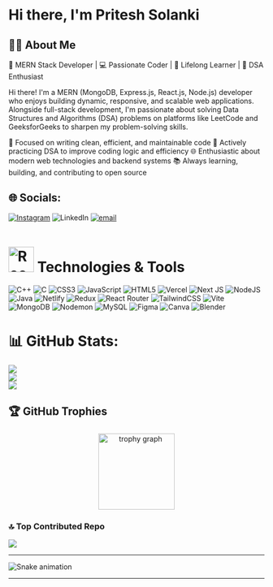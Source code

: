 # Hi there, I'm Pritesh Solanki

## 👨‍💻 About Me


🚀 MERN Stack Developer | 💻 Passionate Coder | 🌱 Lifelong Learner | 🧠 DSA Enthusiast

Hi there! I'm a MERN (MongoDB, Express.js, React.js, Node.js) developer who enjoys building dynamic, responsive, and scalable web applications. Alongside full-stack development, I'm passionate about solving Data Structures and Algorithms (DSA) problems on platforms like LeetCode and GeeksforGeeks to sharpen my problem-solving skills.

🔧 Focused on writing clean, efficient, and maintainable code
🧩 Actively practicing DSA to improve coding logic and efficiency
🌐 Enthusiastic about modern web technologies and backend systems
📚 Always learning, building, and contributing to open source

## 🌐 Socials:
[![Instagram](https://img.shields.io/badge/Instagram-%23E4405F.svg?logo=Instagram&logoColor=white)](https://instagram.com/pritesh_x07_) ![LinkedIn](https://img.shields.io/badge/LinkedIn-%230077B5.svg?logo=linkedin&logoColor=white) [![email](https://img.shields.io/badge/Email-D14836?logo=gmail&logoColor=white)](mailto:solankipritesh226@gmail.com) 


# <img src="https://media.tenor.com/QhRvvwpCdVoAAAAi/rocket.gif" width="50" height="50" alt="Rocket GIF" style="margin-top: 10px;"> Technologies & Tools
![C++](https://img.shields.io/badge/c++-%2300599C.svg?style=for-the-badge&logo=c%2B%2B&logoColor=white) ![C](https://img.shields.io/badge/c-%2300599C.svg?style=for-the-badge&logo=c&logoColor=white) ![CSS3](https://img.shields.io/badge/css3-%231572B6.svg?style=for-the-badge&logo=css3&logoColor=white) ![JavaScript](https://img.shields.io/badge/javascript-%23323330.svg?style=for-the-badge&logo=javascript&logoColor=%23F7DF1E) ![HTML5](https://img.shields.io/badge/html5-%23E34F26.svg?style=for-the-badge&logo=html5&logoColor=white) ![Vercel](https://img.shields.io/badge/vercel-%23000000.svg?style=for-the-badge&logo=vercel&logoColor=white) ![Next JS](https://img.shields.io/badge/Next-black?style=for-the-badge&logo=next.js&logoColor=white) ![NodeJS](https://img.shields.io/badge/node.js-6DA55F?style=for-the-badge&logo=node.js&logoColor=white) ![Java](https://img.shields.io/badge/java-%23ED8B00.svg?style=for-the-badge&logo=openjdk&logoColor=white) ![Netlify](https://img.shields.io/badge/netlify-%23000000.svg?style=for-the-badge&logo=netlify&logoColor=#00C7B7) ![Redux](https://img.shields.io/badge/redux-%23593d88.svg?style=for-the-badge&logo=redux&logoColor=white) ![React Router](https://img.shields.io/badge/React_Router-CA4245?style=for-the-badge&logo=react-router&logoColor=white) ![TailwindCSS](https://img.shields.io/badge/tailwindcss-%2338B2AC.svg?style=for-the-badge&logo=tailwind-css&logoColor=white) ![Vite](https://img.shields.io/badge/vite-%23646CFF.svg?style=for-the-badge&logo=vite&logoColor=white) ![MongoDB](https://img.shields.io/badge/MongoDB-%234ea94b.svg?style=for-the-badge&logo=mongodb&logoColor=white) ![Nodemon](https://img.shields.io/badge/NODEMON-%23323330.svg?style=for-the-badge&logo=nodemon&logoColor=%BBDEAD) ![MySQL](https://img.shields.io/badge/mysql-4479A1.svg?style=for-the-badge&logo=mysql&logoColor=white) ![Figma](https://img.shields.io/badge/figma-%23F24E1E.svg?style=for-the-badge&logo=figma&logoColor=white) ![Canva](https://img.shields.io/badge/Canva-%2300C4CC.svg?style=for-the-badge&logo=Canva&logoColor=white) ![Blender](https://img.shields.io/badge/blender-%23F5792A.svg?style=for-the-badge&logo=blender&logoColor=white)
# 📊 GitHub Stats:
![](https://github-readme-stats.vercel.app/api?username=Priteshsolanki12&theme=dark&hide_border=false&include_all_commits=false&count_private=false)<br/>
![](https://nirzak-streak-stats.vercel.app/?user=Priteshsolanki12&theme=dark&hide_border=false)<br/>
![](https://github-readme-stats.vercel.app/api/top-langs/?username=Priteshsolanki12&theme=dark&hide_border=false&include_all_commits=false&count_private=false&layout=compact)


## 🏆 GitHub Trophies


###


<div align="center">
  <img src="https://github-profile-trophy.vercel.app?username=Priteshsolanki12&theme=dracula&column=-1&row=1&margin-w=8&margin-h=8&no-bg=false&no-frame=false&order=4" height="150" alt="trophy graph"  />
</div>

###


### 🔝 Top Contributed Repo
![](https://github-contributor-stats.vercel.app/api?username=Priteshsolanki12&limit=5&theme=dark&combine_all_yearly_contributions=true)

---
<img src="https://raw.githubusercontent.com/Priteshsolanki12/Priteshsolanki12/output/snake.svg" alt="Snake animation" />

<!-- Proudly created with GPRM ( https://gprm.itsvg.in ) -->

---



<!-- Proudly created with GPRM ( https://gprm.itsvg.in ) -->
